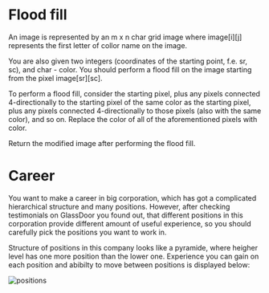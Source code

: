 # Flood fill

An image is represented by an m x n char grid image where image[i][j] represents the first letter of collor name on the image.

You are also given two integers (coordinates of the starting point, f.e. sr, sc), and char - color. You should perform a flood fill on the image starting from the pixel image[sr][sc].

To perform a flood fill, consider the starting pixel, plus any pixels connected 4-directionally to the starting pixel of the same color as the starting pixel, plus any pixels connected 4-directionally to those pixels (also with the same color), and so on. Replace the color of all of the aforementioned pixels with color.

Return the modified image after performing the flood fill.

# Career

You want to make a career in big corporation, which has got a complicated hierarchical structure and many positions. However, after checking testimonials on GlassDoor you found out, that different positions in this corporation provide different amount of useful experience, so you should carefully pick the positions you want to work in.

Structure of positions in this company looks like a pyramide, where heigher level has one more position than the lower one. Experience you can gain on each position and abibilty to move between positions is displayed below:

![positions](https://user-images.githubusercontent.com/92269527/207985462-d3c7be3c-8003-4d74-b8da-e184116c9a18.png)
